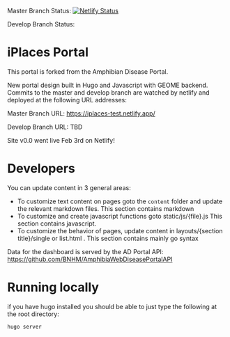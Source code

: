 
Master Branch Status: [![Netlify Status](https://api.netlify.com/api/v1/badges/7cc69373-550d-481d-a76b-1e89ce2f816f/deploy-status)](https://app.netlify.com/sites/iplaces-test/deploys)

Develop Branch Status: 


# iPlaces Portal

This portal is forked from the Amphibian Disease Portal. 

New portal design built in Hugo and Javascript with GEOME backend.  Commits to the master and develop branch are watched by netlify and deployed at the following URL addresses:

Master Branch URL: https://iplaces-test.netlify.app/

Develop Branch URL: TBD 

Site v0.0 went live Feb 3rd on Netlify!

# Developers

You can update content in 3 general areas:

 * To customize text content on pages goto the ```content``` folder and update the relevant markdown files. This section contains markdown
 * To customize and create javascript functions goto static/js/{file}.js   This section contains javascript.
 * To customize the behavior of pages, update content in layouts/{section title}/single or list.html . This section contains mainly go syntax
 
Data for the dashboard is served by the AD Portal API: https://github.com/BNHM/AmphibiaWebDiseasePortalAPI

# Running locally
if you have hugo installed you should be able to just type the following at the root directory:

```
hugo server
```
